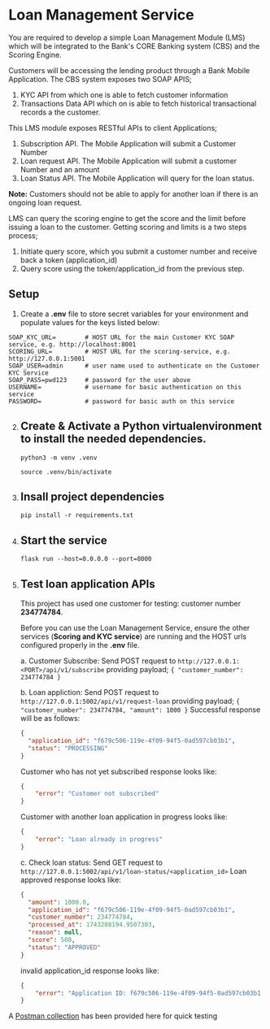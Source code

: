 # Loan Management Service
You are required to develop a simple Loan Management Module (LMS) which will be integrated to the Bank's CORE Banking system (CBS) and the Scoring Engine. 

Customers will be accessing the lending product through a Bank Mobile Application. The CBS system exposes two SOAP APIS;
1. KYC API from which one is able to fetch customer information
2. Transactions Data API which on is able to fetch historical transactional records a the customer.

This LMS module exposes RESTful APIs to client Applications;
1. Subscription API. The Mobile Application will submit a Customer Number
2. Loan request API. The Mobile Application will submit a customer Number and an amount
3. Loan Status API. The Mobile Application will query for the loan status.

**Note:** Customers should not be able to apply for another loan if there is an ongoing loan request.

LMS can query the scoring engine to get the score and the limit before issuing a loan to the customer. Getting scoring and limits is a two steps process;
1. Initiate query score, which you submit a customer number and receive back a token (application_id)
2. Query score using the token/application_id from the previous step.

## Setup
1. Create a **.env** file to store secret variables for your environment and populate values for the keys listed below:
```
SOAP_KYC_URL=        # HOST URL for the main Customer KYC SOAP service, e.g. http://localhost:8001
SCORING_URL=         # HOST URL for the scoring-service, e.g. http://127.0.0.1:5001
SOAP_USER=admin      # user name used to authenticate on the Customer KYC Service
SOAP_PASS=pwd123     # password for the user above
USERNAME=            # username for basic authentication on this service
PASSWORD=            # password for basic auth on this service
```

2. ## Create & Activate a Python virtualenvironment to install the needed dependencies.
   `python3 -m venv .venv`

   `source .venv/bin/activate`
4. ## Insall project dependencies
   `pip install -r requirements.txt`
6. ## Start the service
   `flask run --host=0.0.0.0 --port=8000`
8. ## Test loan application APIs
   This project has used one customer for testing: customer number **234774784**.
   
   Before you can use the Loan Management Service, ensure the other services (**Scoring and KYC service**) are running and the HOST urls configured properly in the **.env** file.

    a. Customer Subscribe: Send POST request to `http://127.0.0.1:<PORT>/api/v1/subscribe` providing payload; `{ "customer_number": 234774784 }`
   
    b. Loan appliction: Send POST request to `http://127.0.0.1:5002/api/v1/request-loan` providing payload; `{ "customer_number": 234774784, "amount": 1000 }`
      Successful response will be as follows: 
      ```json 
      {
        "application_id": "f679c506-119e-4f09-94f5-0ad597cb03b1",
        "status": "PROCESSING"
      }
      ```
      Customer who has not yet subscribed response looks like:
      ```json
      {
          "error": "Customer not subscribed"
      }   
      ```
      Customer with another loan application in progress looks like:
      ```json
      {
          "error": "Loan already in progress"
      }
      ```

    c. Check loan status: Send GET request to `http://127.0.0.1:5002/api/v1/loan-status/<application_id>`
      Loan approved response looks like:

      ```json
      {
        "amount": 1000.0,
        "application_id": "f679c506-119e-4f09-94f5-0ad597cb03b1",
        "customer_number": 234774784,
        "processed_at": 1743208194.9507303,
        "reason": null,
        "score": 508,
        "status": "APPROVED"
      }
      ```

      invalid application_id response looks like:
      ```json
      {
          "error": "Application ID: f679c506-119e-4f09-94f5-0ad597cb03b1 not found"
      }
      ```

   
A [Postman collection](https://galactic-crater-247223.postman.co/workspace/New-Team-Workspace~d654769e-41a2-41a1-b0b2-7e6cfdc6fbfa/collection/2496867-0b5a4eb2-ab77-4e42-8911-78cc232a4f36?action=share&creator=2496867) has been provided here for quick testing
